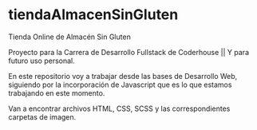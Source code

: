 # tiendaAlmacenSinGluten
Tienda Online de Almacén Sin Gluten

Proyecto para la Carrera de Desarrollo Fullstack de Coderhouse || Y para futuro uso personal.

En este repositorio voy a trabajar desde las bases de Desarrollo Web, siguiendo por la incorporación de Javascript que es lo que estamos trabajando en este momento.

Van a encontrar archivos HTML, CSS, SCSS y las correspondientes carpetas de imagen.
